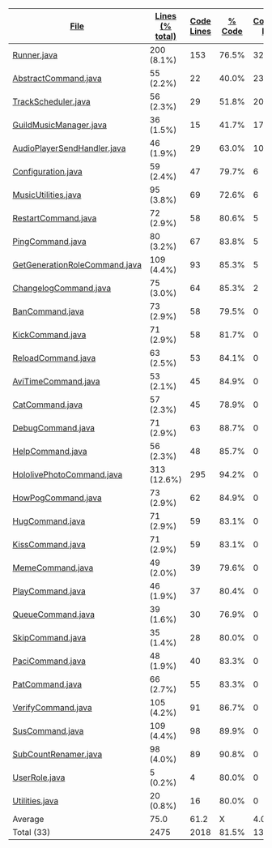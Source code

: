
|[File](https://github.com/Smaltin/AvilonSubBot/tree/development/statistics%2Fjava%2Fname_ascending.md%2F)|[Lines (% total)](https://github.com/Smaltin/AvilonSubBot/tree/development/statistics%2Fjava%2Flines_descending.md%2F)|[Code Lines](https://github.com/Smaltin/AvilonSubBot/tree/development/statistics%2Fjava%2Fcode_descending.md%2F)|[% Code](https://github.com/Smaltin/AvilonSubBot/tree/development/statistics%2Fjava%2Fproportion_code_descending.md%2F)|[Comment Lines](https://github.com/Smaltin/AvilonSubBot/tree/development/statistics%2Fjava%2Fcomments_ascending.md%2F)|[% Comment](https://github.com/Smaltin/AvilonSubBot/tree/development/statistics%2Fjava%2Fproportion_comments_descending.md%2F)|[Blank Lines](https://github.com/Smaltin/AvilonSubBot/tree/development/statistics%2Fjava%2Fblanks_descending.md%2F)|[% Blank](https://github.com/Smaltin/AvilonSubBot/tree/development/statistics%2Fjava%2Fproportion_blanks_descending.md%2F)|
| --- | --- | --- | --- | --- | --- | --- | --- |
|[Runner.java](https://github.com/Smaltin/AvilonSubBot/tree/development/src%2Fmain%2Fjava%2Fio%2Fgithub%2FSmaltin%2FAvilonSubBot%2FRunner.java)|200 (8.1%)|153|76.5%|32|16.0%|15|7.5%|
|[AbstractCommand.java](https://github.com/Smaltin/AvilonSubBot/tree/development/src%2Fmain%2Fjava%2Fio%2Fgithub%2FSmaltin%2FAvilonSubBot%2FCommands%2FAbstractCommand.java)|55 (2.2%)|22|40.0%|23|41.8%|10|18.2%|
|[TrackScheduler.java](https://github.com/Smaltin/AvilonSubBot/tree/development/src%2Fmain%2Fjava%2Fio%2Fgithub%2FSmaltin%2FAvilonSubBot%2FMusicUtilities%2FTrackScheduler.java)|56 (2.3%)|29|51.8%|20|35.7%|7|12.5%|
|[GuildMusicManager.java](https://github.com/Smaltin/AvilonSubBot/tree/development/src%2Fmain%2Fjava%2Fio%2Fgithub%2FSmaltin%2FAvilonSubBot%2FMusicUtilities%2FGuildMusicManager.java)|36 (1.5%)|15|41.7%|17|47.2%|4|11.1%|
|[AudioPlayerSendHandler.java](https://github.com/Smaltin/AvilonSubBot/tree/development/src%2Fmain%2Fjava%2Fio%2Fgithub%2FSmaltin%2FAvilonSubBot%2FMusicUtilities%2FAudioPlayerSendHandler.java)|46 (1.9%)|29|63.0%|10|21.7%|7|15.2%|
|[Configuration.java](https://github.com/Smaltin/AvilonSubBot/tree/development/src%2Fmain%2Fjava%2Fio%2Fgithub%2FSmaltin%2FAvilonSubBot%2FConfiguration.java)|59 (2.4%)|47|79.7%|6|10.2%|6|10.2%|
|[MusicUtilities.java](https://github.com/Smaltin/AvilonSubBot/tree/development/src%2Fmain%2Fjava%2Fio%2Fgithub%2FSmaltin%2FAvilonSubBot%2FMusicUtilities%2FMusicUtilities.java)|95 (3.8%)|69|72.6%|6|6.3%|20|21.1%|
|[RestartCommand.java](https://github.com/Smaltin/AvilonSubBot/tree/development/src%2Fmain%2Fjava%2Fio%2Fgithub%2FSmaltin%2FAvilonSubBot%2FCommands%2FAdministration%2FRestartCommand.java)|72 (2.9%)|58|80.6%|5|6.9%|9|12.5%|
|[PingCommand.java](https://github.com/Smaltin/AvilonSubBot/tree/development/src%2Fmain%2Fjava%2Fio%2Fgithub%2FSmaltin%2FAvilonSubBot%2FCommands%2FPingCommand.java)|80 (3.2%)|67|83.8%|5|6.3%|8|10.0%|
|[GetGenerationRoleCommand.java](https://github.com/Smaltin/AvilonSubBot/tree/development/src%2Fmain%2Fjava%2Fio%2Fgithub%2FSmaltin%2FAvilonSubBot%2FCommands%2FServerSpecific%2FGetGenerationRoleCommand.java)|109 (4.4%)|93|85.3%|5|4.6%|11|10.1%|
|[ChangelogCommand.java](https://github.com/Smaltin/AvilonSubBot/tree/development/src%2Fmain%2Fjava%2Fio%2Fgithub%2FSmaltin%2FAvilonSubBot%2FCommands%2FChangelogCommand.java)|75 (3.0%)|64|85.3%|2|2.7%|9|12.0%|
|[BanCommand.java](https://github.com/Smaltin/AvilonSubBot/tree/development/src%2Fmain%2Fjava%2Fio%2Fgithub%2FSmaltin%2FAvilonSubBot%2FCommands%2FAdministration%2FBanCommand.java)|73 (2.9%)|58|79.5%|0|0.0%|15|20.5%|
|[KickCommand.java](https://github.com/Smaltin/AvilonSubBot/tree/development/src%2Fmain%2Fjava%2Fio%2Fgithub%2FSmaltin%2FAvilonSubBot%2FCommands%2FAdministration%2FKickCommand.java)|71 (2.9%)|58|81.7%|0|0.0%|13|18.3%|
|[ReloadCommand.java](https://github.com/Smaltin/AvilonSubBot/tree/development/src%2Fmain%2Fjava%2Fio%2Fgithub%2FSmaltin%2FAvilonSubBot%2FCommands%2FAdministration%2FReloadCommand.java)|63 (2.5%)|53|84.1%|0|0.0%|10|15.9%|
|[AviTimeCommand.java](https://github.com/Smaltin/AvilonSubBot/tree/development/src%2Fmain%2Fjava%2Fio%2Fgithub%2FSmaltin%2FAvilonSubBot%2FCommands%2FAviTimeCommand.java)|53 (2.1%)|45|84.9%|0|0.0%|8|15.1%|
|[CatCommand.java](https://github.com/Smaltin/AvilonSubBot/tree/development/src%2Fmain%2Fjava%2Fio%2Fgithub%2FSmaltin%2FAvilonSubBot%2FCommands%2FCatCommand.java)|57 (2.3%)|45|78.9%|0|0.0%|12|21.1%|
|[DebugCommand.java](https://github.com/Smaltin/AvilonSubBot/tree/development/src%2Fmain%2Fjava%2Fio%2Fgithub%2FSmaltin%2FAvilonSubBot%2FCommands%2FDebugCommand.java)|71 (2.9%)|63|88.7%|0|0.0%|8|11.3%|
|[HelpCommand.java](https://github.com/Smaltin/AvilonSubBot/tree/development/src%2Fmain%2Fjava%2Fio%2Fgithub%2FSmaltin%2FAvilonSubBot%2FCommands%2FHelpCommand.java)|56 (2.3%)|48|85.7%|0|0.0%|8|14.3%|
|[HololivePhotoCommand.java](https://github.com/Smaltin/AvilonSubBot/tree/development/src%2Fmain%2Fjava%2Fio%2Fgithub%2FSmaltin%2FAvilonSubBot%2FCommands%2FHololivePhotoCommand.java)|313 (12.6%)|295|94.2%|0|0.0%|18|5.8%|
|[HowPogCommand.java](https://github.com/Smaltin/AvilonSubBot/tree/development/src%2Fmain%2Fjava%2Fio%2Fgithub%2FSmaltin%2FAvilonSubBot%2FCommands%2FHowPogCommand.java)|73 (2.9%)|62|84.9%|0|0.0%|11|15.1%|
|[HugCommand.java](https://github.com/Smaltin/AvilonSubBot/tree/development/src%2Fmain%2Fjava%2Fio%2Fgithub%2FSmaltin%2FAvilonSubBot%2FCommands%2FHugCommand.java)|71 (2.9%)|59|83.1%|0|0.0%|12|16.9%|
|[KissCommand.java](https://github.com/Smaltin/AvilonSubBot/tree/development/src%2Fmain%2Fjava%2Fio%2Fgithub%2FSmaltin%2FAvilonSubBot%2FCommands%2FKissCommand.java)|71 (2.9%)|59|83.1%|0|0.0%|12|16.9%|
|[MemeCommand.java](https://github.com/Smaltin/AvilonSubBot/tree/development/src%2Fmain%2Fjava%2Fio%2Fgithub%2FSmaltin%2FAvilonSubBot%2FCommands%2FMemeCommand.java)|49 (2.0%)|39|79.6%|0|0.0%|10|20.4%|
|[PlayCommand.java](https://github.com/Smaltin/AvilonSubBot/tree/development/src%2Fmain%2Fjava%2Fio%2Fgithub%2FSmaltin%2FAvilonSubBot%2FCommands%2FMusic%2FPlayCommand.java)|46 (1.9%)|37|80.4%|0|0.0%|9|19.6%|
|[QueueCommand.java](https://github.com/Smaltin/AvilonSubBot/tree/development/src%2Fmain%2Fjava%2Fio%2Fgithub%2FSmaltin%2FAvilonSubBot%2FCommands%2FMusic%2FQueueCommand.java)|39 (1.6%)|30|76.9%|0|0.0%|9|23.1%|
|[SkipCommand.java](https://github.com/Smaltin/AvilonSubBot/tree/development/src%2Fmain%2Fjava%2Fio%2Fgithub%2FSmaltin%2FAvilonSubBot%2FCommands%2FMusic%2FSkipCommand.java)|35 (1.4%)|28|80.0%|0|0.0%|7|20.0%|
|[PaciCommand.java](https://github.com/Smaltin/AvilonSubBot/tree/development/src%2Fmain%2Fjava%2Fio%2Fgithub%2FSmaltin%2FAvilonSubBot%2FCommands%2FPaciCommand.java)|48 (1.9%)|40|83.3%|0|0.0%|8|16.7%|
|[PatCommand.java](https://github.com/Smaltin/AvilonSubBot/tree/development/src%2Fmain%2Fjava%2Fio%2Fgithub%2FSmaltin%2FAvilonSubBot%2FCommands%2FPatCommand.java)|66 (2.7%)|55|83.3%|0|0.0%|11|16.7%|
|[VerifyCommand.java](https://github.com/Smaltin/AvilonSubBot/tree/development/src%2Fmain%2Fjava%2Fio%2Fgithub%2FSmaltin%2FAvilonSubBot%2FCommands%2FServerSpecific%2FVerifyCommand.java)|105 (4.2%)|91|86.7%|0|0.0%|14|13.3%|
|[SusCommand.java](https://github.com/Smaltin/AvilonSubBot/tree/development/src%2Fmain%2Fjava%2Fio%2Fgithub%2FSmaltin%2FAvilonSubBot%2FCommands%2FSusCommand.java)|109 (4.4%)|98|89.9%|0|0.0%|11|10.1%|
|[SubCountRenamer.java](https://github.com/Smaltin/AvilonSubBot/tree/development/src%2Fmain%2Fjava%2Fio%2Fgithub%2FSmaltin%2FAvilonSubBot%2FSubCountRenamer.java)|98 (4.0%)|89|90.8%|0|0.0%|9|9.2%|
|[UserRole.java](https://github.com/Smaltin/AvilonSubBot/tree/development/src%2Fmain%2Fjava%2Fio%2Fgithub%2FSmaltin%2FAvilonSubBot%2FUserRole.java)|5 (0.2%)|4|80.0%|0|0.0%|1|20.0%|
|[Utilities.java](https://github.com/Smaltin/AvilonSubBot/tree/development/src%2Fmain%2Fjava%2Fio%2Fgithub%2FSmaltin%2FAvilonSubBot%2FUtilities.java)|20 (0.8%)|16|80.0%|0|0.0%|4|20.0%|
|Average |75.0|61.2|X|4.0|X|9.9|X|
|Total (33)|2475|2018|81.5%|131| 5.3%|326|13.2%|